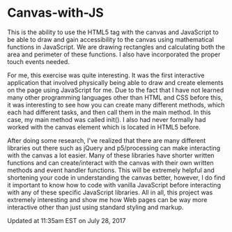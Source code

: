 # Canvas-with-JS

This is the ability to use the HTML5 tag with the canvas and JavaScript to be able to draw and gain accessibility to the canvas using mathematical functions in JavaScript. We are drawing rectangles and calculating both the area and perimeter of these functions. I also have incorporated the proper touch events needed.

For me, this exercise was quite interesting. It was the first interactive application that involved physically being able to draw and create elements on the page using JavaScript for me. Due to the fact that I have not learned many other programming languages other than HTML and CSS before this, it was interesting to see how you can create many different methods, which each had different tasks, and then call them in the main method. In this case, my main method was called init(). I also had never formally had worked with the canvas element which is located in HTML5 before.

After doing some research, I've realized that there are many different libraries out there such as jQuery and p5/processing can make interacting with the canvas a lot easier. Many of these libraries have shorter written functions and can create/interact with the canvas with their own written methods and event handler functions. This will be extremely helpful and shortening your code in understanding the canvas better, however, I do find it important to know how to code with vanilla JavaScript before interacting with any of these specific JavaScript libraries. All in all, this project was extremely interesting and show me how Web pages can be way more interactive other than just using standard styling and markup.

Updated at 11:35am EST on July 28, 2017
